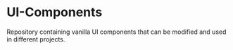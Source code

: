 # UI-Components

Repository containing vanilla UI components that can be modified and used in different projects.
